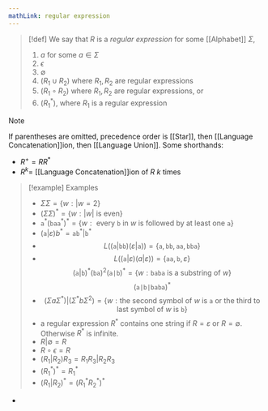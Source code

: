 ```yaml
---
mathLink: regular expression
---
```

>[!def]
>We say that $R$ is a *regular expression* for some [[Alphabet]] $\Sigma$,
>1. $a$ for some $a\in \Sigma$
>2. $\epsilon$
>3. $\emptyset$
>4. $(R_{1}\cup R_{2})$ where $R_{1},R_{2}$ are regular expressions
>5. $(R_{1}\circ R_{2})$ where $R_{1},R_{2}$ are regular expressions, or
>6. $(R_{1}^{*}),$ where $R_{1}$ is a regular expression

>[!note]
>If parentheses are omitted, precedence order is [[Star]], then [[Language Concatenation]]ion, then [[Language Union]]. Some shorthands:
>- $R^{+}=RR^{*}$
>- $R^{k}=$ [[Language Concatenation]]ion of $R$ $k$ times

>[!example] Examples
>- $\Sigma\Sigma=\{w:|w=2\}$
>- $(\Sigma \Sigma)^{*}=\{w:|w|\text{ is even}\}$
>- $\texttt{a}^{*}(\texttt{baa}^{*})^{*}=\{w:\text{ every }\texttt{b} \text{ in }w \text{ is followed by at least one }\texttt{a}\}$
>- $(\texttt{a}|\varepsilon)b^{*}= \texttt{ab}^{*}|\texttt{b}^{*}$
>- $$L((\texttt{a}|\texttt{bb})(\varepsilon|\texttt{a}))=\{\texttt{a},\texttt{bb},\texttt{aa},\texttt{bba}\}$$
>- $$L((\texttt{a}|\varepsilon)(a|\varepsilon))=\{\texttt{aa},\texttt{b},\varepsilon\}$$
$$(\texttt{a}|\texttt{b})^*(\texttt{ba})^{2}(\texttt{a|b})^{*}=\{w:\texttt{baba}\text{ is a substring of }w\}$$
$$(\texttt{a|b|baba})^{*}$$
>- $$(\Sigma a \Sigma^{*})|(\Sigma^{*}b \Sigma^{2})=\{w:\text{the second symbol of }w \text{ is }\texttt{a} \text{ or the third to last symbol of }w \text{ is }\texttt{b}\}$$
>- a regular expression $R^*$ contains one string if $R=\varepsilon$ or $R=\emptyset$. Otherwise $R^{*}$ is infinite. 
>- $R|\emptyset=R$
>- $R\circ \epsilon=R$
>- $(R_{1}|R_2)R_3=R_1R_3|R_2R_3$
>- $(R_1^*)^*=R_1^*$
>- $(R_1|R_2)^*=(R_1^*R_2^*)^*$
- 